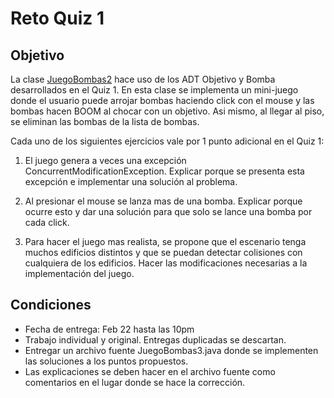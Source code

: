 # Reto Quiz 1


## Objetivo
La clase [JuegoBombas2](BombasObjetivos.html) hace uso de los ADT Objetivo y Bomba desarrollados en el Quiz 1.
En esta clase se implementa un mini-juego donde el usuario puede arrojar bombas haciendo click con el mouse y 
las bombas hacen BOOM al chocar con un objetivo. Asi mismo, al llegar al piso, se eliminan las bombas de la lista
de bombas.

Cada uno de los siguientes ejercicios vale por 1 punto adicional en el Quiz 1:

1. El juego genera a veces una excepción ConcurrentModificationException. 
Explicar porque se presenta esta excepción e implementar una solución al problema.

2. Al presionar el mouse se lanza mas de una bomba.
Explicar porque ocurre esto y dar una solución para que solo se lance una bomba por cada click.

3. Para hacer el juego mas realista, se propone que el escenario tenga muchos edificios distintos
y que se puedan detectar colisiones con cualquiera de los edificios.
Hacer las modificaciones necesarias a la implementación del juego.

## Condiciones

- Fecha de entrega: Feb 22 hasta las 10pm
- Trabajo individual y original. Entregas duplicadas se descartan.
- Entregar un archivo fuente JuegoBombas3.java donde se implementen las soluciones a los puntos propuestos.
- Las explicaciones se deben hacer en el archivo fuente como comentarios en el lugar donde se hace la corrección.




